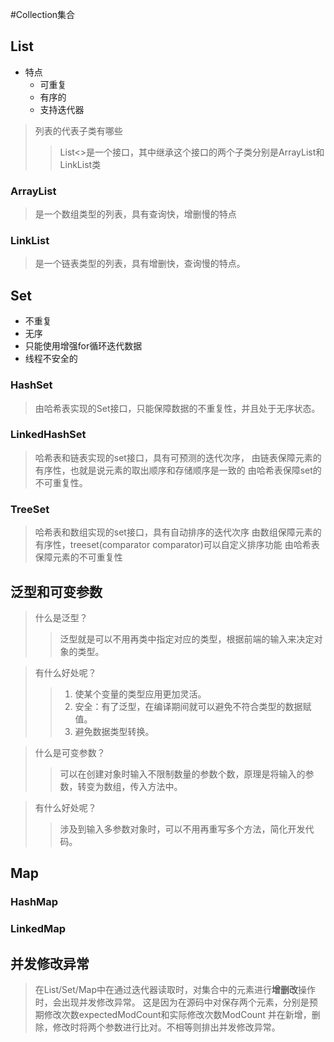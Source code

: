 #Collection集合
## List
- 特点
    - 可重复
    - 有序的
    - 支持迭代器
    
>列表的代表子类有哪些
>>List<>是一个接口，其中继承这个接口的两个子类分别是ArrayList和LinkList类

### ArrayList
>是一个数组类型的列表，具有查询快，增删慢的特点

### LinkList
>是一个链表类型的列表，具有增删快，查询慢的特点。

## Set
- 不重复
- 无序
- 只能使用增强for循环迭代数据
- 线程不安全的
### HashSet
> 由哈希表实现的Set接口，只能保障数据的不重复性，并且处于无序状态。
### LinkedHashSet
>哈希表和链表实现的set接口，具有可预测的迭代次序，
>由链表保障元素的有序性，也就是说元素的取出顺序和存储顺序是一致的
>由哈希表保障set的不可重复性。
### TreeSet
> 哈希表和数组实现的set接口，具有自动排序的迭代次序
> 由数组保障元素的有序性，treeset(comparator comparator)可以自定义排序功能
> 由哈希表保障元素的不可重复性

## 泛型和可变参数
>什么是泛型？
>>泛型就是可以不用再类中指定对应的类型，根据前端的输入来决定对象的类型。

>有什么好处呢？
>> 1. 使某个变量的类型应用更加灵活。 
>> 2. 安全：有了泛型，在编译期间就可以避免不符合类型的数据赋值。 
>> 3. 避免数据类型转换。

>什么是可变参数？
>> 可以在创建对象时输入不限制数量的参数个数，原理是将输入的参数，转变为数组，传入方法中。

>有什么好处呢？
>> 涉及到输入多参数对象时，可以不用再重写多个方法，简化开发代码。

## Map
### HashMap
### LinkedMap
### 

## 并发修改异常
>在List/Set/Map中在通过迭代器读取时，对集合中的元素进行**增删改**操作时，会出现并发修改异常。
> 这是因为在源码中对保存两个元素，分别是预期修改次数expectedModCount和实际修改次数ModCount
> 并在新增，删除，修改时将两个参数进行比对。不相等则排出并发修改异常。

